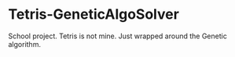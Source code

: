 # Tetris-GeneticAlgoSolver

School project. Tetris is not mine. Just wrapped around the Genetic algorithm.
